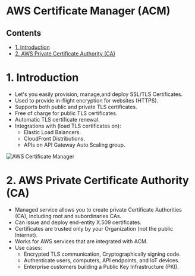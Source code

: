 # AWS Certificate Manager (ACM)<!-- omit in toc -->

## Contents <!-- omit in toc -->

- [1. Introduction](#1-introduction)
- [2. AWS Private Certificate Authority (CA)](#2-aws-private-certificate-authority-ca)

# 1. Introduction

- Let's you easily provision, manage,and deploy SSL/TLS Certificates.
- Used to provide in-flight encryption for websites (HTTPS).
- Supports both public and private TLS certificates.
- Free of charge for public TLS certificates.
- Automatic TLS certificate renewal.
- Integrations with (load TLS certificates on):
  - Elastic Load Balancers.
  - CloudFront Distributions.
  - APIs on API Gateway Auto Scaling group.

![AWS Certificate Manager](Images/AWSCertificateManager.png)

# 2. AWS Private Certificate Authority (CA)

- Managed service allows you to create private Certificate Authorities (CA), including root and subordinaries CAs.
- Can issue and deploy end-entity X.509 certificates.
- Certificates are trusted only by your Organization (not the public Internet).
- Works for AWS services that are integrated with ACM.
- Use cases:
  - Encrypted TLS communication, Cryptographically signing code.
  - Authenticate users, computers, API endpoints, and IoT devices.
  - Enterprise customers building a Public Key Infrastructure (PKI).
